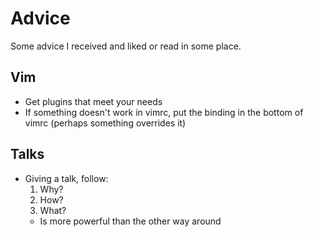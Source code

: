 # Advice
Some advice I received and liked or read in some place.

## Vim
- Get plugins that meet your needs
- If something doesn't work in vimrc, put the binding in the bottom of vimrc (perhaps something overrides it)

## Talks
- Giving a talk, follow:
	1. Why?
	2. How?
	3. What?
	- Is more powerful than the other way around
